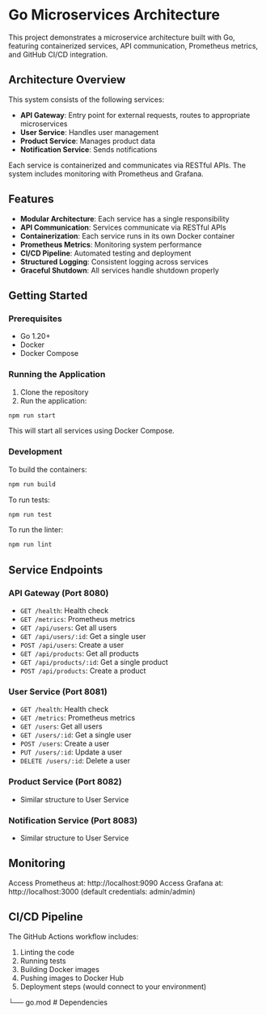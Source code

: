 # Go Microservices Architecture

This project demonstrates a microservice architecture built with Go, featuring containerized services, API communication, Prometheus metrics, and GitHub CI/CD integration.

## Architecture Overview

This system consists of the following services:

- **API Gateway**: Entry point for external requests, routes to appropriate microservices
- **User Service**: Handles user management
- **Product Service**: Manages product data
- **Notification Service**: Sends notifications

Each service is containerized and communicates via RESTful APIs. The system includes monitoring with Prometheus and Grafana.

## Features

- **Modular Architecture**: Each service has a single responsibility
- **API Communication**: Services communicate via RESTful APIs
- **Containerization**: Each service runs in its own Docker container
- **Prometheus Metrics**: Monitoring system performance
- **CI/CD Pipeline**: Automated testing and deployment
- **Structured Logging**: Consistent logging across services
- **Graceful Shutdown**: All services handle shutdown properly

## Getting Started

### Prerequisites

- Go 1.20+
- Docker
- Docker Compose

### Running the Application

1. Clone the repository
2. Run the application:

```bash
npm run start
```

This will start all services using Docker Compose.

### Development

To build the containers:

```bash
npm run build
```

To run tests:

```bash
npm run test
```

To run the linter:

```bash
npm run lint
```

## Service Endpoints

### API Gateway (Port 8080)

- `GET /health`: Health check
- `GET /metrics`: Prometheus metrics
- `GET /api/users`: Get all users
- `GET /api/users/:id`: Get a single user
- `POST /api/users`: Create a user
- `GET /api/products`: Get all products
- `GET /api/products/:id`: Get a single product
- `POST /api/products`: Create a product

### User Service (Port 8081)

- `GET /health`: Health check
- `GET /metrics`: Prometheus metrics
- `GET /users`: Get all users
- `GET /users/:id`: Get a single user
- `POST /users`: Create a user
- `PUT /users/:id`: Update a user
- `DELETE /users/:id`: Delete a user

### Product Service (Port 8082)

- Similar structure to User Service

### Notification Service (Port 8083)

- Similar structure to User Service

## Monitoring

Access Prometheus at: http://localhost:9090
Access Grafana at: http://localhost:3000 (default credentials: admin/admin)

## CI/CD Pipeline

The GitHub Actions workflow includes:

1. Linting the code
2. Running tests
3. Building Docker images
4. Pushing images to Docker Hub
5. Deployment steps (would connect to your environment)

└── go.mod                  # Dependencies
```
